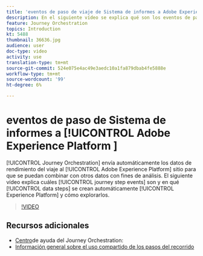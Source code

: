 ```yaml
---
title: 'eventos de paso de viaje de Sistema de informes a Adobe Experience Platform '
description: En el siguiente vídeo se explica qué son los eventos de paso del viaje y qué pasos de datos se crean automáticamente en el Experience Platform y cómo explorarlos.
feature: Journey Orchestration
topics: Introduction
kt: 5488
thumbnail: 36636.jpg
audience: user
doc-type: video
activity: use
translation-type: tm+mt
source-git-commit: 524e075e4ac49e3aedc10a1fa879dbab4fe5888e
workflow-type: tm+mt
source-wordcount: '99'
ht-degree: 6%

---
```



# eventos de paso de Sistema de informes a [!UICONTROL Adobe Experience Platform ]

[!UICONTROL Journey Orchestration] envía automáticamente los datos de rendimiento del viaje al [!UICONTROL Adobe Experience Platform] sitio para que se puedan combinar con otros datos con fines de análisis.
El siguiente vídeo explica cuáles [!UICONTROL journey step events] son y en qué [!UICONTROL data steps] se crean automáticamente [!UICONTROL Experience Platform] y cómo explorarlos.

>[!VIDEO](https://video.tv.adobe.com/v/36636?quality=12)

## Recursos adicionales

* [Centro](https://docs.adobe.com/content/help/en/journeys/using/journey-orchestration-home.html)de ayuda del Journey Orchestration:
* [Información general sobre el uso compartido de los pasos del recorrido](https://docs.adobe.com/content/help/en/journeys/using/building-journeys/sharing-journey-steps/sharing-overview.html)
